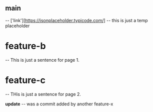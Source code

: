 **main** 
--- 
-- ['link'][https://jsonplaceholder.typicode.com/]
-- this is just a temp placeholder

# feature-b
-- This is just a sentence for page 1. 

# feature-c
-- THis is just a sentence for page 2. 

**update**
-- was a commit added by another feature-x
